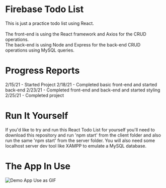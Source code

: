 # Firebase Todo List
This is just a practice todo list using React. <br><br>
The front-end is using the React framework and Axios for the CRUD operations.<br>
The back-end is using Node and Express for the back-end CRUD operations using MySQL queries.<br>

# Progress Reports
2/15/21 - Started Project 
2/18/21 - Completed basic front-end and started back-end 
2/23/21 - Completed front-end and back-end and started styling 
2/25/21 - Completed project <br>

# Run It Yourself
If you'd like to try and run this React Todo List for yourself you'll need to download this repository and run 'npm start' from the client folder and also run the same 'npm start' from the server folder. You will also need some localhost server dev tool like XAMPP to emulate a MySQL database.

# The App In Use
![Demo App Use as GIF](https://lh5.googleusercontent.com/5Wil-ahhBuReKgJ68Hzymm6X0pIl8YsBuomsilE4AFDqBMD2MBB3c_ik2kfW6xXNI-jCaZdAx3dzbWFawmgj=w1920-h956)
